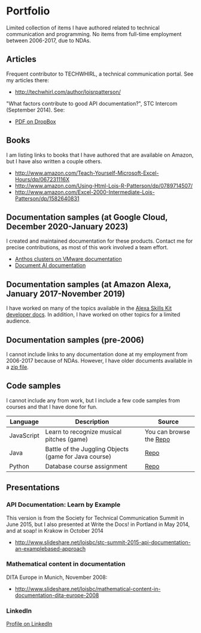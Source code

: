 # Portfolio
Limited collection of items I have authored related to technical communication and programming. No items from full-time employment between 2006-2017, due to NDAs. 

## Articles
Frequent contributor to TECHWHIRL, a technical communication portal. See my articles there:
* http://techwhirl.com/author/loisrpatterson/

"What factors contribute to good API documentation?", STC Intercom (September 2014). See:
* [PDF on DropBox](https://www.dropbox.com/s/bucirvtlh5h0dwk/What%20Factors%20Contribute%20to%20Good%20API%20Documentation_%20-%20Intercom.pdf?dl=0)

## Books
I am listing links to books that I have authored that are available on Amazon, but I have also written a couple others.

* http://www.amazon.com/Teach-Yourself-Microsoft-Excel-Hours/dp/067231116X
* http://www.amazon.com/Using-Html-Lois-R-Patterson/dp/0789714507/
* http://www.amazon.com/Excel-2000-Intermediate-Lois-Patterson/dp/1582640831

## Documentation samples (at Google Cloud, December 2020-January 2023)

I created and maintained documentation for these products. Contact me for precise contributions, as most of this work involved a team effort.

* [Anthos clusters on VMware documentation](https://cloud.google.com/anthos/clusters/docs/on-prem/latest)
* [Document AI documentation](https://cloud.google.com/document-ai/docs)

## Documentation samples (at Amazon Alexa, January 2017-November 2019)

I have worked on many of the topics available in the [Alexa Skills Kit developer docs](https://developer.amazon.com/docs/ask-overviews/build-skills-with-the-alexa-skills-kit.html). In addition, I have worked on other topics for a limited audience. 

## Documentation samples (pre-2006)
I cannot include links to any documentation done at my employment from 2006-2017 because of NDAs. However, I have older documents available in a [zip file](https://drive.google.com/file/d/0ByL12B5mpwZzclN2ZjA1X3ZJbmc/view?usp=sharing).

## Code samples
I cannot include any from work, but I include a few code samples from courses and that I have done for fun.

| Language      | Description          | Source|
| ------------- |----------------------| ------|
| JavaScript    | Learn to recognize musical pitches (game) |You can browse the [Repo](https://github.com/LoisRP/learn-pitches)|
| Java     | Battle of the Juggling Objects (game for Java course)|[Repo](https://github.com/LoisRP/A3-COMP1451)|
| Python |  Database course assignment     |  [Repo](https://github.com/LoisRP/Simple-Python)|

## Presentations
### API Documentation: Learn by Example 

This version is from the Society for Technical Communication Summit in June 2015, but I also presented at Write the Docs! in Portland in May 2014, and at soap! in Krakow in October 2014
* http://www.slideshare.net/loisbc/stc-summit-2015-api-documentation-an-examplebased-approach

### Mathematical content in documentation 
DITA Europe in Munich, November 2008:
* http://www.slideshare.net/loisbc/mathematical-content-in-documentation-dita-europe-2008

### LinkedIn
[Profile on LinkedIn](https://www.linkedin.com/in/loispatterson)
